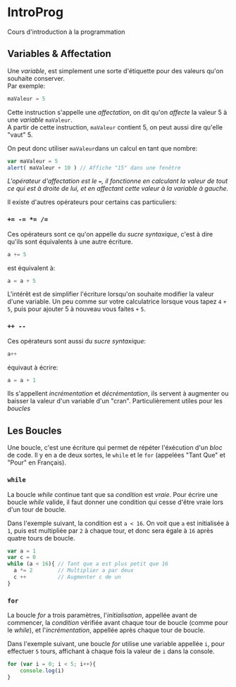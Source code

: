 # IntroProg
Cours d'introduction à la programmation


## Variables & Affectation

Une *variable*, est simplement une sorte d'étiquette pour des valeurs qu'on souhaite conserver.   
Par exemple:
```javascript
maValeur = 5
```   
Cette instruction s'appelle une *affectation*, on dit qu'on *affecte* la valeur 5 à une *variable* ```maValeur```.   
A partir de cette instruction, ```maValeur``` contient 5, on peut aussi dire qu'elle "vaut" 5.   

On peut donc utiliser ```maValeur```dans un calcul en tant que nombre:   
```javascript
var maValeur = 5
alert( maValeur + 10 ) // Affiche "15" dans une fenêtre
```

*L'opérateur d'affectation est le ```=```, il fonctionne en calculant la valeur de tout ce qui est à droite de lui, et en affectant cette valeur à la variable à gauche.*

Il existe d'autres opérateurs pour certains cas particuliers:

### ```+= -= *= /=```

Ces opérateurs sont ce qu'on appelle du *sucre syntaxique*, c'est à dire qu'ils sont équivalents à une autre écriture.
```javascript
a += 5
```
est équivalent à:
```javascript
a = a + 5
```
L'intérêt est de simplifier l'écriture lorsqu'on souhaite modifier la valeur d'une variable. Un peu comme sur votre calculatrice lorsque vous tapez ```4``` ```+``` ```5```, puis pour ajouter 5 à nouveau vous faites ```+``` ```5```.

### ```++ --```

Ces opérateurs sont aussi du *sucre syntaxique*:
```javascript
a++
```
équivaut à écrire:
```javascript
a = a + 1
```

Ils s'appellent *incrémentation* et *décrémentation*, ils servent à augmenter ou baisser la valeur d'un variable d'un "cran". Particulièrement utiles pour les *boucles*


## Les Boucles

Une boucle, c'est une écriture qui permet de répéter l'éxécution d'un *bloc* de code. Il y en a de deux sortes, le ```while``` et le ```for``` (appelées "Tant Que" et "Pour" en Français).

### ```while```

La boucle *while* continue tant que sa *condition* est *vraie*. Pour écrire une boucle *while* valide, il faut donner une condition qui cesse d'être vraie lors d'un tour de boucle.   
   
Dans l'exemple suivant, la condition est ```a < 16```. On voit que ```a``` est initialisée à ```1```, puis est multipliée par ```2``` à chaque tour, et donc sera égale à ```16``` après quatre tours de boucle.   

```javascript
var a = 1
var c = 0
while (a < 16){ // Tant que a est plus petit que 16
  a *= 2        // Multiplier a par deux
  c ++          // Augmenter c de un
}
```

### ```for```

La boucle *for* a trois paramètres, l'*initialisation*, appellée avant de commencer, la *condition* vérifiée avant chaque tour de boucle (comme pour le *while*), et l'*incrémentation*, appellée après chaque tour de boucle.   
   
Dans l'exemple suivant, une boucle *for* utilise une variable appellée ```i```, pour effectuer ```5``` tours, affichant à chaque fois la valeur de ```i``` dans la console.

```javascript
for (var i = 0; i < 5; i++){
	console.log(i)	
}
```
